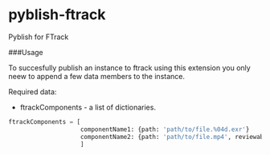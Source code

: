 # pyblish-ftrack
Pyblish for FTrack

###Usage

To succesfully publish an instance to ftrack using this extension you only neew to append a few data members to the instance.

Required data:
* ftrackComponents - a list of dictionaries.
```python
ftrackComponents = [
                    componentName1: {path: 'path/to/file.%04d.exr'}
                    componentName2: {path: 'path/to/file.mp4', reviewable = True}, 
                    ]
```
